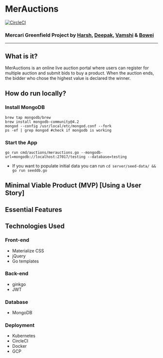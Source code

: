 # MerAuctions

[![CircleCI](https://circleci.com/gh/MerAuctions/MerAuctions.svg?style=svg)](https://circleci.com/gh/MerAuctions/MerAuctions)

### Mercari Greenfield Project by [Harsh](https://github.com/sipian), [Deepak](https://github.com/deepakbhatt329), [Vamshi](https://github.com/vamshiteja) & [Bowei](https://github.com/b-z)

---

## What is it?

MerAuctions is an online live auction portal where users can register for multiple auction and submit bids to buy a product. When the auction ends, the bidder who chose the highest value is declared the winner.

## How do run locally?

### Install MongoDB
```
brew tap mongodb/brew
brew install mongodb-community@4.2
mongod --config /usr/local/etc/mongod.conf --fork
ps -ef | grep mongod #check if mongodb is working
```
### Start the App
```
go run cmd/auctions/merauctions.go --mongodb-url=mongodb://localhost:27017/testing --database=testing
```
* If you want to populate initial data you can run `cd server/seed-data/ && go run seeddb.go`
## Minimal Viable Product (MVP) [Using a User Story]


## Essential Features


## Technologies Used
### Front-end
  - Materialize CSS
  - jQuery
  - Go templates

### Back-end
  - ginkgo
  - JWT
  
### Database
  - MongoDB


### Deployment
  - Kubernetes
  - CircleCI
  - Docker
  - GCP
  
